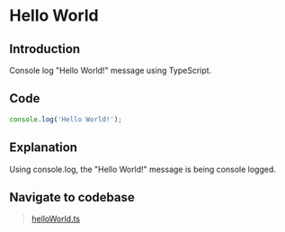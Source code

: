 # Hello World 

## Introduction
Console log "Hello World!" message using TypeScript.

## Code
```typescript
console.log('Hello World!');
```

## Explanation
Using console.log, the "Hello World!" message is being console logged.

## Navigate to codebase
> [helloWorld.ts](../src/01_HelloWorld/helloWorld.ts)
